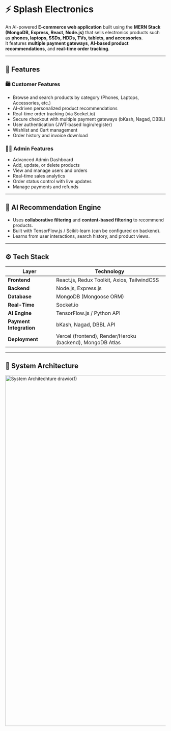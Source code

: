 # ⚡ Splash Electronics

An AI-powered **E-commerce web application** built using the **MERN Stack (MongoDB, Express, React, Node.js)** that sells electronics products such as **phones, laptops, SSDs, HDDs, TVs, tablets, and accessories**.  
It features **multiple payment gateways**, **AI-based product recommendations**, and **real-time order tracking**.

---

## 🚀 Features

### 🛍️ Customer Features
- Browse and search products by category (Phones, Laptops, Accessories, etc.)
- AI-driven personalized product recommendations
- Real-time order tracking (via Socket.io)
- Secure checkout with multiple payment gateways (bKash, Nagad, DBBL)
- User authentication (JWT-based login/register)
- Wishlist and Cart management
- Order history and invoice download

### 🧑‍💼 Admin Features
- Advanced Admin Dashboard
- Add, update, or delete products
- View and manage users and orders
- Real-time sales analytics
- Order status control with live updates
- Manage payments and refunds

---

## 🧠 AI Recommendation Engine
- Uses **collaborative filtering** and **content-based filtering** to recommend products.
- Built with TensorFlow.js / Scikit-learn (can be configured on backend).
- Learns from user interactions, search history, and product views.

---

## ⚙️ Tech Stack

| Layer | Technology |
|-------|-------------|
| **Frontend** | React.js, Redux Toolkit, Axios, TailwindCSS |
| **Backend** | Node.js, Express.js |
| **Database** | MongoDB (Mongoose ORM) |
| **Real-Time** | Socket.io |
| **AI Engine** | TensorFlow.js / Python API |
| **Payment Integration** | bKash, Nagad, DBBL API |
| **Deployment** | Vercel (frontend), Render/Heroku (backend), MongoDB Atlas |

---

## 🧩 System Architecture
<img width="850" height="1100" alt="System Architechture drawio(1)" src="https://github.com/user-attachments/assets/cca18ea0-147a-4010-815c-1200a114ee03" />



